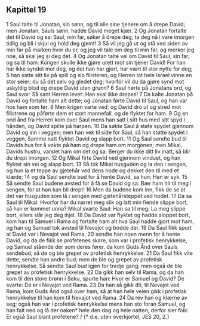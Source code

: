 ## Kapittel 19

1 Saul talte til Jonatan, sin sønn, og til alle sine tjenere om å drepe David; men Jonatan, Sauls sønn, hadde David meget kjær.
2 Og Jonatan fortalte det til David og sa: Saul, min far, søker å drepe deg; ta deg nå i vare imorgen tidlig og bli i skjul og hold deg gjemt!
3 Så vil jeg gå ut og stå ved siden av min far på marken hvor du er, og jeg vil tale om deg til min far, og merker jeg noe, så skal jeg si deg det.
4 Og Jonatan talte vel om David til Saul, sin far, og sa til ham: Kongen skulle ikke gjøre urett mot sin tjener David! For han har ikke syndet mot deg, og det han har gjort, har vært til stor nytte for deg;
5 han satte sitt liv på spill og slo filisteren, og Herren lot hele Israel vinne en stor seier; du så det selv og gledet deg; hvorfor vil du da gjøre synd mot uskyldig blod og drepe David uten grunn?
6 Saul hørte på Jonatans ord, og Saul svor: Så sant Herren lever: Han skal ikke drepes!
7 Da kalte Jonatan på David og fortalte ham alt dette; og Jonatan førte David til Saul, og han var hos ham som før.
8 Men krigen varte ved; og David dro ut og stred mot filistrene og påførte dem et stort mannefall, og de flyktet for ham.
9 Og en ond ånd fra Herren kom over Saul mens han satt i sitt hus med sitt spyd i hånden, og David spilte på harpen.
10 Da søkte Saul å støte spydet gjennom David og inn i veggen; men han vek til side for Saul, så han støtte spydet i veggen. Samme natt flyktet David og slapp bort.
11 Og Saul sendte bud til Davids hus for å vokte på ham og drepe ham om morgenen; men Mikal, Davids hustru, varslet ham om det og sa: Berger du ikke ditt liv inatt, så blir du drept imorgen.
12 Og Mikal firte David ned gjennom vinduet, og han flyktet sin vei og slapp bort.
13 Så tok Mikal husguden og la den i sengen, og hun la et teppe av gjetehår ved dens hode og dekket den til med et klæde;
14 og da Saul sendte bud for å hente David, sa hun: Han er syk.
15 Så sendte Saul budene avsted for å få se David og sa: Bær ham hit til meg i sengen, for at han kan bli drept!
16 Men da budene kom inn, fikk de se at det var husguden som lå i sengen med gjetehårsteppet ved hodet.
17 Da sa Saul til Mikal: Hvorfor har du narret meg slik og latt min fiende slippe bort, så han er kommet unna? Mikal svarte Saul: Han sa til meg: La meg slippe bort, ellers slår jeg deg ihjel.
18 Da David var flyktet og hadde sloppet bort, kom han til Samuel i Rama og fortalte ham alt hva Saul hadde gjort mot ham, og han og Samuel tok avsted til Nevajot og bodde der.
19 Da Saul fikk spurt at David var i Nevajot ved Rama,
20 sendte han noen menn for å hente David, og da de fikk se profetenes skare, som var i profetisk henrykkelse, og Samuel stående der som deres fører, da kom Guds Ånd over Sauls sendebud, så de og ble grepet av profetisk henrykkelse.
21 Da Saul fikk vite dette, sendte han andre bud; men de ble og grepet av profetisk henrykkelse. Så sendte Saul bud igjen for tredje gang; men også de ble grepet av profetisk henrykkelse.
22 Da gikk han selv til Rama, og da han kom til den store brønn i Seku, spurte han: Hvor er Samuel og David? De svarte: De er i Nevajot ved Rama.
23 Da han så gikk dit, til Nevajot ved Rama, kom Guds Ånd også over ham, så at han hele veien gikk i profetisk henrykkelse til han kom til Nevajot ved Rama.
24 Da rev han og klærne av seg; også han var i profetisk henrykkelse mens han sto foran Samuel, og han falt ned og lå der naken* hele den dag og hele natten; derfor sier folk: Er også Saul blant profetene? / {* d.e. uten overkjortel, JES 20, 2.}
